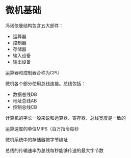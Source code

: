 # 微机基础

冯诺依曼结构包含五大部件：
- 运算器
- 控制器
- 存储器
- 输入设备
- 输出设备

运算器和控制器合称为CPU

微机各个部分使用总线连接。总线包括：
- 数据总线DB
- 地址总线AB
- 控制总线CB

计算机的字长一般来说和运算器、寄存器、总线宽度是一致的

运算速度的单位MIPS（百万指令每秒

微机系统中的存储器按字节编址

总线的传输速率为总线每秒能够传送的最大字节数
